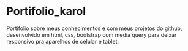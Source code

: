 # Portifolio_karol
 Portifolio sobre meus conhecimentos e com meus projetos do github, desenvolvido em html, css, bootstrap com media query para deixar responsivo pra aparelhos de celular e tablet.
